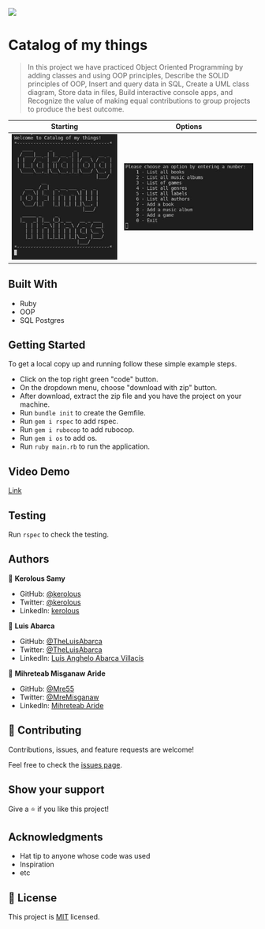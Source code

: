 
![](https://img.shields.io/badge/Microverse-blueviolet)

#  Catalog of my things

> In this project we have practiced Object Oriented Programming by adding classes and using OOP principles, Describe the SOLID principles of OOP, Insert and query data in SQL, Create a UML class diagram, Store data in files, Build interactive console apps, and Recognize the value of making equal contributions to group projects to produce the best outcome.


| Starting | Options|
|-----------------|---------------|
| ![Starting](./img1.jpg) | ![Options](./img2.jpg) |


## Built With

- Ruby
- OOP
- SQL Postgres


## Getting Started
To get a local copy up and running follow these simple example steps.

- Click on the top right green "code" button.
- On the dropdown menu, choose "download with zip" button.
- After download, extract the zip file and you have the project on your machine.
- Run `bundle init` to create the Gemfile.
- Run `gem i rspec` to add rspec.
- Run `gem i rubocop` to add rubocop.
- Run `gem i os` to add os.
- Run `ruby main.rb` to run the application.

## Video Demo

[Link](https://drive.google.com/file/d/1EeipPYYXPgkOnhBcyxl0coZlvj43730h/view?usp=sharing)


## Testing

Run `rspec` to check the testing.

## Authors

👤 **Kerolous Samy**

- GitHub: [@kerolous](https://github.com/keroloussamy)
- Twitter: [@kerolous](https://twitter.com/SamyKerolous)
- LinkedIn: [kerolous](https://www.linkedin.com/in/keroloussamy/)

👤 **Luis Abarca**

- GitHub: [@TheLuisAbarca](https://github.com/TheLuisAbarca)
- Twitter: [@TheLuisAbarca](https://twitter.com/TheLuisAbarca)
- LinkedIn: [Luís Anghelo Abarca Villacís](https://www.linkedin.com/in/techadvisor-luis-abarca/)


👤 **Mihreteab Misganaw Aride**

- GitHub: [@Mre55](https://github.com/Mre55)
- Twitter: [@MreMisganaw](https://twitter.com/MreMisganaw)
- LinkedIn: [Mihreteab Aride](https://www.linkedin.com/in/mihreteab-aride-86249812b/)

## 🤝 Contributing

Contributions, issues, and feature requests are welcome!

Feel free to check the [issues page](../../issues/).

## Show your support

Give a ⭐️ if you like this project!

## Acknowledgments

- Hat tip to anyone whose code was used
- Inspiration
- etc

## 📝 License

This project is [MIT](./MIT.md) licensed.
